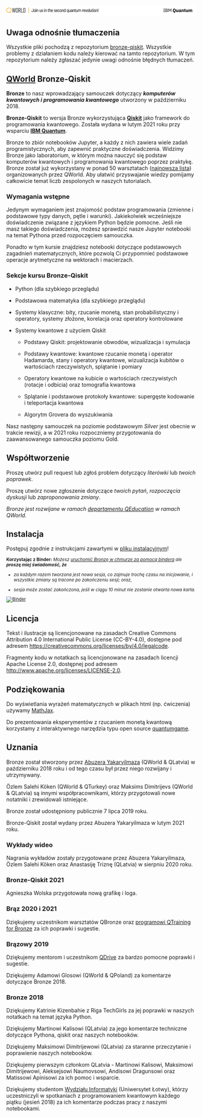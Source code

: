 ![](qworld/images/readme-logo.jpg)




## Uwaga odnośnie tłumaczenia

Wszystkie pliki pochodzą z repozytorium [bronze-qiskit](https://gitlab.com/qworld/bronze-qiskit.git). Wszystkie problemy z działaniem kodu należy kierować na tamto repozytorium.
W tym repozytorium należy zgłaszać jedynie uwagi odnośnie błędnych tłumaczeń.




## [QWorld](https://qworld.net) Bronze-Qiskit



**Bronze** to nasz wprowadzający samouczek dotyczący _**komputerów kwantowych i programowania kwantowego**_ utworzony w październiku 2018.



**Bronze-Qiskit** to wersja Bronze wykorzystująca [**Qiskit**](https://qiskit.org) jako framework do programowania kwantowego. Została wydana w lutym 2021 roku przy wsparciu [**IBM Quantum**](https://www.ibm.com/quantum-computing/).



Bronze to zbiór notebooków Jupyter, a każdy z nich zawiera wiele zadań programistycznych, aby zapewnić praktyczne doświadczenia. Widzimy Bronze jako laboratorium, w którym można nauczyć się podstaw komputerów kwantowych i programowania kwantowego poprzez praktykę. Bronze został już wykorzystany w ponad 50 warsztatach ([najnowsza lista](http://qworld.net/workshop-bronze/#list)) organizowanych przez QWorld. Aby ułatwić przyswajanie wiedzy pomijamy całkowicie temat liczb zespolonych w naszych tutorialach.



### Wymagania wstępne

Jedynym wymaganiem jest znajomość podstaw programowania (zmienne i podstawowe typy danych, pętle i warunki). Jakiekolwiek wcześniejsze doświadczenie związane z językiem Python będzie pomocne. Jeśli nie masz takiego doświadczenia, możesz sprawdzić nasze Jupyter notebooki na temat Pythona przed rozpoczęciem samouczka.

Ponadto w tym kursie znajdziesz notebooki dotyczące podstawowych zagadnień matematycznych, które pozwolą Ci przypomnieć podstawowe operacje arytmetyczne na wektorach i macierzach.



### Sekcje kursu Bronze-Qiskit



- Python (dla szybkiego przeglądu)

- Podstawowa matematyka (dla szybkiego przeglądu)

- Systemy klasyczne: bity, rzucanie monetą, stan probabilistyczny i operatory, systemy złożone, korelacja oraz operatory kontrolowane

- Systemy kwantowe z użyciem Qiskit

    - Podstawy Qiskit: projektowanie obwodów, wizualizacja i symulacja

    - Podstawy kwantowe: kwantowe rzucanie monetą i operator Hadamarda, stany i operatory kwantowe, wizualizacja kubitów o wartościach rzeczywistych, splątanie i pomiary

    - Operatory kwantowe na kubicie o wartościach rzeczywistych (rotacje i odbicia) oraz tomografia kwantowa

    - Splątanie i podstawowe protokoły kwantowe: supergęste kodowanie i teleportacja kwantowa

    - Algorytm Grovera do wyszukiwania



Nasz następny samouczek na poziomie podstawowym _Silver_ jest obecnie w trakcie rewizji, a w 2021 roku rozpoczniemy przygotowania do zaawansowanego samouczka poziomu Gold.



## Współtworzenie

Proszę utwórz pull request lub zgłoś problem dotyczący _literówki_ lub _twoich poprawek_.

Proszę utwórz nowe zgłoszenie dotyczące _twoich pytań_, _rozpoczęcia dyskusji_ lub _zaproponowania zmiany_.

_Bronze jest rozwijane w ramach [departamentu QEducation](https://qworld.net/qeducation/) w ramach QWorld._



## Instalacja

Postępuj zgodnie z instrukcjami zawartymi w [pliku instalacyjnym](installation.pdf)!

<small>

**Korzystając z Binder:** _Możesz [uruchomić Bronzę w chmurze za pomocą bindera](https://mybinder.org/v2/gl/qworld%2Fbronze-qiskit/HEAD?urlpath=lab/tree/START.ipynb) ale **proszę miej świadomość, że**_

- _za każdym razem tworzona jest nowa sesja, co zajmuje trochę czasu na inicjowanie, i wszystkie zmiany są tracone po zakończeniu sesji; oraz,_

- _sesja może zostać zakończona, jeśli w ciągu 10 minut nie zostanie otwarta nowa karta._

[![Binder](https://mybinder.org/badge_logo.svg)](https://mybinder.org/v2/gl/qworld%2Fbronze-qiskit/HEAD?urlpath=lab/tree/START.ipynb)

</small>



## Licencja

Tekst i ilustracje są licencjonowane na zasadach Creative Commons Attribution 4.0 International Public License (CC-BY-4.0), dostępne pod adresem https://creativecommons.org/licenses/by/4.0/legalcode.

Fragmenty kodu w notatkach są licencjonowane na zasadach licencji Apache License 2.0, dostępnej pod adresem http://www.apache.org/licenses/LICENSE-2.0.



## Podziękowania



Do wyświetlania wyrażeń matematycznych w plikach html (np. ćwiczenia) używamy [MathJax](https://www.mathjax.org).



Do prezentowania eksperymentów z rzucaniem monetą kwantową korzystamy z interaktywnego narzędzia typu open source [quantumgame](http://play.quantumgame.io).



## Uznania



Bronze został stworzony przez [Abuzera Yakaryilmaza](http://abu.lu.lv) (QWorld & QLatvia) w październiku 2018 roku i od tego czasu był przez niego rozwijany i utrzymywany.



Özlem Salehi Köken (QWorld & QTurkey) oraz Maksims Dimitrijevs (QWorld & QLatvia) są innymi współpracownikami, którzy przygotowali nowe notatniki i zrewidowali istniejące.



Bronze został udostępniony publicznie 7 lipca 2019 roku.



Bronze-Qiskit został wydany przez Abuzera Yakaryilmaza w lutym 2021 roku.



### Wykłady wideo



Nagrania wykładów zostały przygotowane przez Abuzera Yakaryilmaza, Özlem Salehi Köken oraz Anastasiję Triznę (QLatvia) w sierpniu 2020 roku.



### Bronze-Qiskit 2021



Agnieszka Wolska przygotowała nową grafikę i loga.



### Brąz 2020 i 2021



Dziękujemy uczestnikom warsztatów QBronze oraz [programowi QTraining for Bronze](https://qworld.net/qtraining-for-bronze-2020/) za ich poprawki i sugestie.



### Brązowy 2019



Dziękujemy mentorom i uczestnikom [QDrive](https://qworld.net/qdrive/) za bardzo pomocne poprawki i sugestie.



Dziękujemy Adamowi Glosowi (QWorld & QPoland) za komentarze dotyczące Bronze 2018.



### Bronze 2018

Dziękujemy Katrinie Kizenbahie z Riga TechGirls za jej poprawki w naszych notatkach na temat języka Python.

Dziękujemy Martinowi Kalisowi (QLatvia) za jego komentarze techniczne dotyczące Pythona, qiskit oraz naszych notebooków.

Dziękujemy Maksimowi Dimitrijewowi (QLatvia) za staranne przeczytanie i poprawienie naszych notebooków.

Dziękujemy pierwszym członkom QLatvia - Martinowi Kalisowi, Maksimowi Dimitrijewowi, Aleksejsowi Naumovsowi, Andisowi Dragunsowi oraz Matissowi Apinisowi za ich pomoc i wsparcie.

Dziękujemy studentom [Wydziału Informatyki](https://www.df.lu.lv) (Uniwersytet Łotwy), którzy uczestniczyli w spotkaniach z programowaniem kwantowym każdego piątku (jesień 2018) za ich komentarze podczas pracy z naszymi notebookami.
